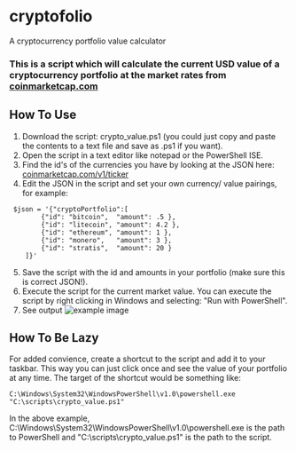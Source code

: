 # cryptofolio
A cryptocurrency portfolio value calculator 

### This is a script which will calculate the current USD value of a cryptocurrency portfolio at the market rates from [coinmarketcap.com](http://CoinMarketCap.com)

## How To Use

  1. Download the script: crypto_value.ps1 (you could just copy and paste the contents to a text file and save as .ps1 if you want).
  2. Open the script in a text editor like notepad or the PowerShell ISE.
  3. Find the id's of the currencies you have by looking at the JSON here: [coinmarketcap.com/v1/ticker](https://api.coinmarketcap.com/v1/ticker/)
  4. Edit the JSON in the script and set your own currency/ value pairings, for example: 
```
 $json = '{"cryptoPortfolio":[
        {"id": "bitcoin",  "amount": .5 },
        {"id": "litecoin", "amount": 4.2 },
        {"id": "ethereum", "amount": 1 },
        {"id": "monero",   "amount": 3 },
        {"id": "stratis",  "amount": 20 }
    ]}'
```
 
   5. Save the script with the id and amounts in your portfolio (make sure this is correct JSON!).
   6. Execute the script for the current market value. You can execute the script by right clicking in Windows and selecting: "Run with PowerShell".
   7. See output
![example image](http://i.imgur.com/K7GZ1e1.jpg "An exemplary image")

## How To Be Lazy
For added convience, create a shortcut to the script and add it to your taskbar. This way you can just click once and see the value of your portfolio at any time. The target of the shortcut would be something like: 
```
C:\Windows\System32\WindowsPowerShell\v1.0\powershell.exe "C:\scripts\crypto_value.ps1"
```
In the above example, C:\Windows\System32\WindowsPowerShell\v1.0\powershell.exe is the path to PowerShell and "C:\scripts\crypto_value.ps1" is the path to the script.
